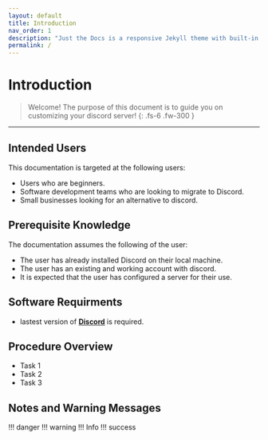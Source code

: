 ```yaml
---
layout: default
title: Introduction
nav_order: 1
description: "Just the Docs is a responsive Jekyll theme with built-in search that is easily customizable and hosted on GitHub Pages."
permalink: /
---
```


# Introduction

> Welcome! The purpose of this document is to guide you on customizing your discord server!
{: .fs-6 .fw-300 }
---

## Intended Users
This documentation is targeted at the following users:
* Users who are beginners.
* Software development teams who are looking to migrate to Discord.
* Small businesses looking for an alternative to discord.


## Prerequisite Knowledge
The documentation assumes the following of the user:
* The user has already installed Discord on their local machine.
* The user has an existing and working account with discord.
* It is expected that the user has configured a server for their use.

## Software Requirments
* lastest version of [**Discord**](https://discord.com/download) is required.

## Procedure Overview
* Task 1
* Task 2
* Task 3

## Notes and Warning Messages

!!! danger
!!! warning
!!! Info
!!! success
